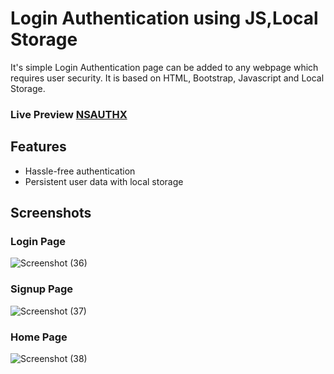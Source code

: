 
# Login Authentication using JS,Local Storage
It's simple Login Authentication page can be added to any webpage which requires user security. It is based on HTML, Bootstrap, Javascript and Local Storage.

### Live Preview [NSAUTHX](https://nsauthx.netlify.app/)


## Features
- Hassle-free authentication
- Persistent user data with local storage

## Screenshots

### Login Page
![Screenshot (36)](https://user-images.githubusercontent.com/84859524/169221280-9bc0676b-6889-4400-abf1-b623966b0638.png)
### Signup Page
![Screenshot (37)](https://user-images.githubusercontent.com/84859524/169221291-c31fde7c-2ec7-4431-a88e-863c78db74f8.png)
### Home Page
![Screenshot (38)](https://user-images.githubusercontent.com/84859524/169221313-28be1f2b-eef9-451a-bc77-c92ad57ae2ad.png)
